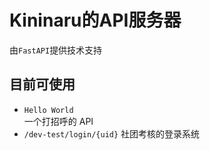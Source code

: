 # Kininaru的API服务器
由`FastAPI`提供技术支持
## 目前可使用
- `Hello World`  
一个打招呼的 API
- `/dev-test/login/{uid}`
社团考核的登录系统